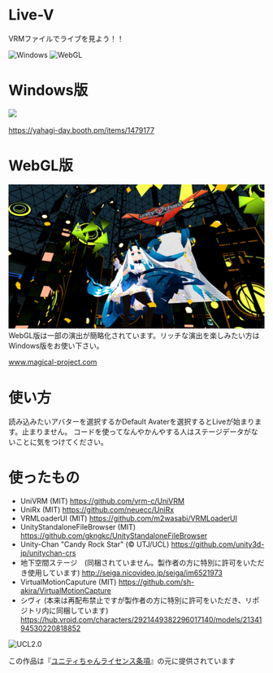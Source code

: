 # Live-V
VRMファイルでライブを見よう！！

![Windows](https://github.com/yahagi-day/Live-V/workflows/Windows/badge.svg)
![WebGL](https://github.com/yahagi-day/Live-V/workflows/WebGL/badge.svg)

# Windows版
<img src="Assets/LiveV/Textures/Underground.png" width="600">

https://yahagi-day.booth.pm/items/1479177
# WebGL版

<img src="Assets/LiveV/Textures/UnityChanCRS.png" width="600">
WebGL版は一部の演出が簡略化されています。リッチな演出を楽しみたい方はWindows版をお使い下さい。

www.magical-project.com

# 使い方
読み込みたいアバターを選択するかDefault Avaterを選択するとLiveが始まります。止まりません。
コードを使ってなんやかんやする人はステージデータがないことに気をつけてください。

# 使ったもの
- UniVRM (MIT) https://github.com/vrm-c/UniVRM
- UniRx (MIT) https://github.com/neuecc/UniRx
- VRMLoaderUI (MIT) https://github.com/m2wasabi/VRMLoaderUI
- UnityStandaloneFileBrowser (MIT) https://github.com/gkngkc/UnityStandaloneFileBrowser
- Unity-Chan "Candy Rock Star" (© UTJ/UCL) https://github.com/unity3d-jp/unitychan-crs
- 地下空間ステージ　(同梱されていません。製作者の方に特別に許可をいただき使用しています) http://seiga.nicovideo.jp/seiga/im6521973
- VirtualMotionCaputure (MIT) https://github.com/sh-akira/VirtualMotionCapture
- シヴィ (本来は再配布禁止ですが製作者の方に特別に許可をいただき、リポジトリ内に同梱しています) https://hub.vroid.com/characters/2921449382296017140/models/2134194530220818852

<img src="UCL2.0/License Logo/Others/png/Light_Frame.png" alt="UCL2.0">

この作品は『[ユニティちゃんライセンス条項](http://unity-chan.com/contents/license_jp/)』の元に提供されています
